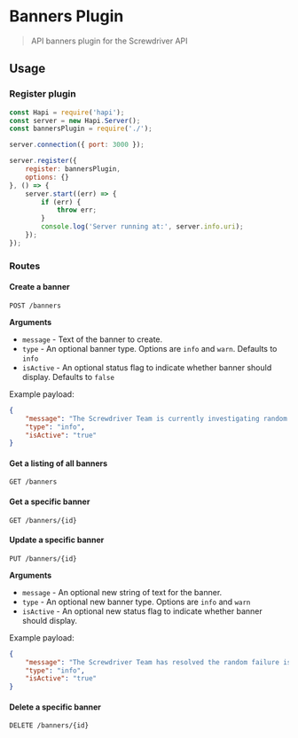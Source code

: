 # Banners Plugin
> API banners plugin for the Screwdriver API

## Usage

### Register plugin

```javascript
const Hapi = require('hapi');
const server = new Hapi.Server();
const bannersPlugin = require('./');

server.connection({ port: 3000 });

server.register({
    register: bannersPlugin,
    options: {}
}, () => {
    server.start((err) => {
        if (err) {
            throw err;
        }
        console.log('Server running at:', server.info.uri);
    });
});
```

### Routes

#### Create a banner

`POST /banners`

**Arguments**

* `message` - Text of the banner to create.
* `type` - An optional banner type. Options are `info` and `warn`. Defaults to `info`
* `isActive` - An optional status flag to indicate whether banner should display.  Defaults to `false`

Example payload:
```json
{
    "message": "The Screwdriver Team is currently investigating random failures.",
    "type": "info",
    "isActive": "true"
}
```

#### Get a listing of all banners

`GET /banners`

#### Get a specific banner

`GET /banners/{id}`

#### Update a specific banner

`PUT /banners/{id}`

**Arguments**

* `message` - An optional new string of text for the banner.
* `type` - An optional new banner type. Options are `info` and `warn`
* `isActive` - An optional new status flag to indicate whether banner should display.

Example payload:
```json
{
    "message": "The Screwdriver Team has resolved the random failure issue.",
    "type": "info",
    "isActive": "true"
}
```

#### Delete a specific banner

`DELETE /banners/{id}`
